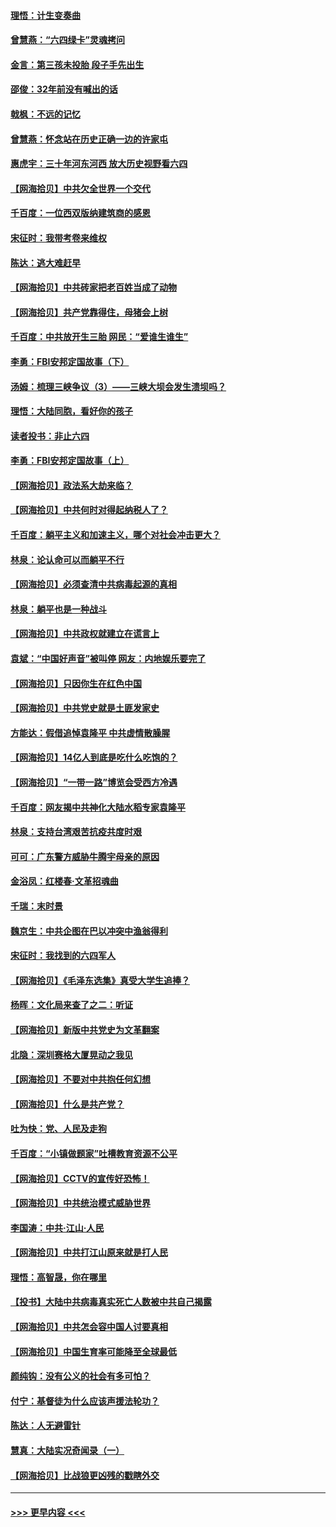 #### [理悟：计生变奏曲](../pages/nsc993/n13000414.md?t=06051252) 
#### [曾慧燕：“六四绿卡”灵魂拷问](../pages/nsc993/n13000277.md?t=06051252) 
#### [金言：第三孩未投胎 段子手先出生](../pages/nsc993/n13000215.md?t=06051252) 
#### [邵俊：32年前没有喊出的话](../pages/nsc993/n13000181.md?t=06051252) 
#### [戟枫：不远的记忆](../pages/nsc993/n13000121.md?t=06051252) 
#### [曾慧燕：怀念站在历史正确一边的许家屯](../pages/nsc993/n13000073.md?t=06051252) 
#### [惠虎宇：三十年河东河西 放大历史视野看六四](../pages/nsc993/n13000018.md?t=06051252) 
#### [【网海拾贝】中共欠全世界一个交代](../pages/nsc993/n12998706.md?t=06051252) 
#### [千百度：一位西双版纳建筑商的感恩](../pages/nsc993/n12998487.md?t=06051252) 
#### [宋征时：我带考卷来维权](../pages/nsc993/n12994088.md?t=06051252) 
#### [陈达：逃大难赶早](../pages/nsc993/n12993569.md?t=06051252) 
#### [【网海拾贝】中共砖家把老百姓当成了动物](../pages/nsc993/n12993483.md?t=06051252) 
#### [【网海拾贝】共产党靠得住，母猪会上树](../pages/nsc993/n12990730.md?t=06051252) 
#### [千百度：中共放开生三胎 网民：“爱谁生谁生”](../pages/nsc993/n12990644.md?t=06051252) 
#### [李勇：FBI安邦定国故事（下）](../pages/nsc993/n12987854.md?t=06051252) 
#### [汤姆：梳理三峡争议（3）——三峡大坝会发生溃坝吗？](../pages/nsc993/n12989806.md?t=06051252) 
#### [理悟：大陆同胞，看好你的孩子](../pages/nsc993/n12989778.md?t=06051252) 
#### [读者投书：非止六四](../pages/nsc993/n12989673.md?t=06051252) 
#### [李勇：FBI安邦定国故事（上）](../pages/nsc993/n12987749.md?t=06051252) 
#### [【网海拾贝】政法系大劫来临？](../pages/nsc993/n12987596.md?t=06051252) 
#### [【网海拾贝】中共何时对得起纳税人了？](../pages/nsc993/n12985578.md?t=06051252) 
#### [千百度：躺平主义和加速主义，哪个对社会冲击更大？](../pages/nsc993/n12985512.md?t=06051252) 
#### [林泉：论认命可以而躺平不行](../pages/nsc993/n12985505.md?t=06051252) 
#### [【网海拾贝】必须查清中共病毒起源的真相](../pages/nsc993/n12984276.md?t=06051252) 
#### [林泉：躺平也是一种战斗](../pages/nsc993/n12984194.md?t=06051252) 
#### [【网海拾贝】中共政权就建立在谎言上](../pages/nsc993/n12981880.md?t=06051252) 
#### [袁斌：“中国好声音”被叫停 网友：内地娱乐要完了](../pages/nsc993/n12981826.md?t=06051252) 
#### [【网海拾贝】只因你生在红色中国](../pages/nsc993/n12979096.md?t=06051252) 
#### [【网海拾贝】中共党史就是土匪发家史](../pages/nsc993/n12976478.md?t=06051252) 
#### [方能达：假借追悼袁隆平 中共虚情散臊腥](../pages/nsc993/n12976396.md?t=06051252) 
#### [【网海拾贝】14亿人到底是吃什么吃饱的？](../pages/nsc993/n12974125.md?t=06051252) 
#### [【网海拾贝】“一带一路”博览会受西方冷遇](../pages/nsc993/n12971787.md?t=06051252) 
#### [千百度：网友揭中共神化大陆水稻专家袁隆平](../pages/nsc993/n12971733.md?t=06051252) 
#### [林泉：支持台湾艰苦抗疫共度时艰](../pages/nsc993/n12971350.md?t=06051252) 
#### [可可：广东警方威胁牛腾宇母亲的原因](../pages/nsc993/n12971100.md?t=06051252) 
#### [金浴凤：红楼春·文革招魂曲](../pages/nsc993/n12970354.md?t=06051252) 
#### [千瑞：末时景](../pages/nsc993/n12970337.md?t=06051252) 
#### [魏京生：中共企图在巴以冲突中渔翁得利](../pages/nsc993/n12970286.md?t=06051252) 
#### [宋征时：我找到的六四军人](../pages/nsc993/n12970213.md?t=06051252) 
#### [【网海拾贝】《毛泽东选集》真受大学生追捧？](../pages/nsc993/n12968779.md?t=06051252) 
#### [杨晖：文化局来查了之二：听证](../pages/nsc993/n12966528.md?t=06051252) 
#### [【网海拾贝】新版中共党史为文革翻案](../pages/nsc993/n12967526.md?t=06051252) 
#### [北隐：深圳赛格大厦晃动之我见](../pages/nsc993/n12967393.md?t=06051252) 
#### [【网海拾贝】不要对中共抱任何幻想](../pages/nsc993/n12965222.md?t=06051252) 
#### [【网海拾贝】什么是共产党？](../pages/nsc993/n12962781.md?t=06051252) 
#### [吐为快：党、人民及走狗](../pages/nsc993/n12962747.md?t=06051252) 
#### [千百度：“小镇做题家”吐槽教育资源不公平](../pages/nsc993/n12962705.md?t=06051252) 
#### [【网海拾贝】CCTV的宣传好恐怖！](../pages/nsc993/n12959984.md?t=06051252) 
#### [【网海拾贝】中共统治模式威胁世界](../pages/nsc993/n12957622.md?t=06051252) 
#### [李国涛：中共‧江山‧人民](../pages/nsc993/n12957502.md?t=06051252) 
#### [【网海拾贝】中共打江山原来就是打人民](../pages/nsc993/n12954345.md?t=06051252) 
#### [理悟：高智晟，你在哪里](../pages/nsc993/n12953115.md?t=06051252) 
#### [【投书】大陆中共病毒真实死亡人数被中共自己揭露](../pages/nsc993/n12953050.md?t=06051252) 
#### [【网海拾贝】中共怎会容中国人讨要真相](../pages/nsc993/n12952161.md?t=06051252) 
#### [【网海拾贝】中国生育率可能降至全球最低](../pages/nsc993/n12948793.md?t=06051252) 
#### [颜纯钩：没有公义的社会有多可怕？](../pages/nsc993/n12947626.md?t=06051252) 
#### [付宁：基督徒为什么应该声援法轮功？](../pages/nsc993/n12947233.md?t=06051252) 
#### [陈达：人无避雷针](../pages/nsc993/n12947098.md?t=06051252) 
#### [慧真：大陆实况奇闻录（一）](../pages/nsc993/n12945811.md?t=06051252) 
#### [【网海拾贝】比战狼更凶残的戳瞎外交](../pages/nsc993/n12945717.md?t=06051252) 

----
#### [ >>> 更早内容 <<< ](../indexes/nsc993-earlier.md)
